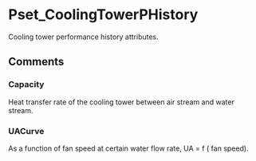 # Pset_CoolingTowerPHistory

Cooling tower performance history attributes.<!-- end of definition -->


## Comments

### Capacity

Heat transfer rate of the cooling tower between air stream and water stream.

### UACurve

As a function of fan speed at certain water flow rate, UA = f ( fan speed).

